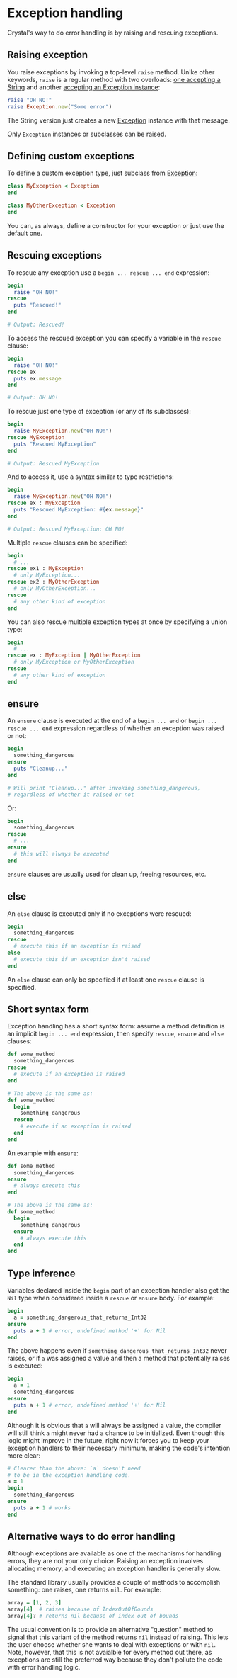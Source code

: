# Exception handling

Crystal's way to do error handling is by raising and rescuing exceptions.

## Raising exception

You raise exceptions by invoking a top-level `raise` method. Unlke other keywords, `raise` is a regular method with two overloads: [one accepting a String](http://crystal-lang.org/api/toplevel.html#raise%28message%20%3A%20String%29-class-method) and another [accepting an Exception instance](http://crystal-lang.org/api/toplevel.html#raise%28ex%20%3A%20Exception%29-class-method):

```ruby
raise "OH NO!"
raise Exception.new("Some error")
```

The String version just creates a new [Exception](http://crystal-lang.org/api/Exception.html) instance with that message.

Only `Exception` instances or subclasses can be raised.

## Defining custom exceptions

To define a custom exception type, just subclass from [Exception](http://crystal-lang.org/api/Exception.html):

```ruby
class MyException < Exception
end

class MyOtherException < Exception
end
```

You can, as always, define a constructor for your exception or just use the default one.

## Rescuing exceptions

To rescue any exception use a `begin ... rescue ... end` expression:

```ruby
begin
  raise "OH NO!"
rescue
  puts "Rescued!"
end

# Output: Rescued!
```

To access the rescued exception you can specify a variable in the `rescue` clause:

```ruby
begin
  raise "OH NO!"
rescue ex
  puts ex.message
end

# Output: OH NO!
```

To rescue just one type of exception (or any of its subclasses):

```ruby
begin
  raise MyException.new("OH NO!")
rescue MyException
  puts "Rescued MyException"
end

# Output: Rescued MyException
```

And to access it, use a syntax similar to type restrictions:

```ruby
begin
  raise MyException.new("OH NO!")
rescue ex : MyException
  puts "Rescued MyException: #{ex.message}"
end

# Output: Rescued MyException: OH NO!
```

Multiple `rescue` clauses can be specified:

```ruby
begin
  # ...
rescue ex1 : MyException
  # only MyException...
rescue ex2 : MyOtherException
  # only MyOtherException...
rescue
  # any other kind of exception
end
```

You can also rescue multiple exception types at once by specifying a union type:

```ruby
begin
  # ...
rescue ex : MyException | MyOtherException
  # only MyException or MyOtherException
rescue
  # any other kind of exception
end
```

## ensure

An `ensure` clause is executed at the end of a `begin ... end` or `begin ... rescue ... end` expression regardless of whether an exception was raised or not:

```ruby
begin
  something_dangerous
ensure
  puts "Cleanup..."
end

# Will print "Cleanup..." after invoking something_dangerous,
# regardless of whether it raised or not
```

Or:

```ruby
begin
  something_dangerous
rescue
  # ...
ensure
  # this will always be executed
end
```

`ensure` clauses are usually used for clean up, freeing resources, etc.

## else

An `else` clause is executed only if no exceptions were rescued:

```ruby
begin
  something_dangerous
rescue
  # execute this if an exception is raised
else
  # execute this if an exception isn't raised
end
```

An `else` clause can only be specified if at least one `rescue` clause is specified.

## Short syntax form

Exception handling has a short syntax form: assume a method definition is an implicit `begin ... end` expression, then specify `rescue`, `ensure` and `else` clauses:

```ruby
def some_method
  something_dangerous
rescue
  # execute if an exception is raised
end

# The above is the same as:
def some_method
  begin
    something_dangerous
  rescue
    # execute if an exception is raised
  end
end
```

An example with `ensure`:

```ruby
def some_method
  something_dangerous
ensure
  # always execute this
end

# The above is the same as:
def some_method
  begin
    something_dangerous
  ensure
    # always execute this
  end
end
```

## Type inference

Variables declared inside the `begin` part of an exception handler also get the `Nil` type when considered inside a `rescue` or `ensure` body. For example:

```ruby
begin
  a = something_dangerous_that_returns_Int32
ensure
  puts a + 1 # error, undefined method '+' for Nil
end
```

The above happens even if `something_dangerous_that_returns_Int32` never raises, or if `a` was assigned a value and then a method that potentially raises is executed:

```ruby
begin
  a = 1
  something_dangerous
ensure
  puts a + 1 # error, undefined method '+' for Nil
end
```

Although it is obvious that `a` will always be assigned a value, the compiler will still think `a` might never had a chance to be initialized. Even though this logic might improve in the future, right now it forces you to keep your exception handlers to their necessary minimum, making the code's intention more clear:

```ruby
# Clearer than the above: `a` doesn't need
# to be in the exception handling code.
a = 1
begin
  something_dangerous
ensure
  puts a + 1 # works
end
```

## Alternative ways to do error handling

Although exceptions are available as one of the mechanisms for handling errors, they are not your only choice. Raising an exception involves allocating memory, and executing an exception handler is generally slow.

The standard library usually provides a couple of methods to accomplish something: one raises, one returns `nil`. For example:

```ruby
array = [1, 2, 3]
array[4]  # raises because of IndexOutOfBounds
array[4]? # returns nil because of index out of bounds
```

The usual convention is to provide an alternative "question" method to signal that this variant of the method returns `nil` instead of raising. This lets the user choose whether she wants to deal with exceptions or with `nil`. Note, however, that this is not avaialble for every method out there, as exceptions are still the preferred way because they don't pollute the code with error handling logic.
